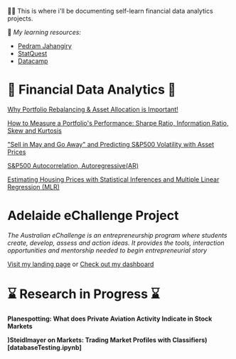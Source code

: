 🙋‍♂️ This is where i'll be documenting self-learn financial data analytics projects.

💓 *My learning resources:* 
* [Pedram Jahangiry](https://github.com/PJalgotrader)
* [StatQuest](https://statquest.org/)
* [Datacamp](https://www.datacamp.com/)



# 📖 Financial Data Analytics 📖
[Why Portfolio Rebalancing & Asset Allocation is Important!](AssetAllocation.ipynb)

[How to Measure a Portfolio's Performance: Sharpe Ratio, Information Ratio, Skew and Kurtosis](Sharpe&IR.ipynb)

["Sell in May and Go Away" and Predicting S&P500 Volatility with Asset Prices](PredictingVolatility.ipynb)

[S&P500 Autocorrelation, Autoregressive(AR)](SPYautocorrelation.ipynb)

[Estimating Housing Prices with Statistical Inferences and Multiple Linear Regression (MLR)](StatisticalInferences.ipynb)


# Adelaide eChallenge Project
*The Australian eChallenge is an entrepreneurship program where students create, develop, assess and action ideas. It provides the tools, interaction opportunities and mentorship needed to begin entrepreneurial story*

[Visit my landing page](https://leakinga.carrd.co/) or [Check out my dashboard](https://buttersaltpepper-finapp-app-cfhlmv.streamlitapp.com/)


# ⌛ Research in Progress ⌛
**Planespotting: What does Private Aviation Activity Indicate in Stock Markets**

**)Steidlmayer on Markets: Trading Market Profiles with Classifiers)[databaseTesting.ipynb]**

